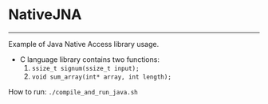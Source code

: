 # NativeJNA
-------
Example of Java Native Access library usage. 
* C language library contains two functions: 
   1. ```ssize_t signum(ssize_t input);```
   2. ```void sum_array(int* array, int length);```
   
How to run:
```./compile_and_run_java.sh```
